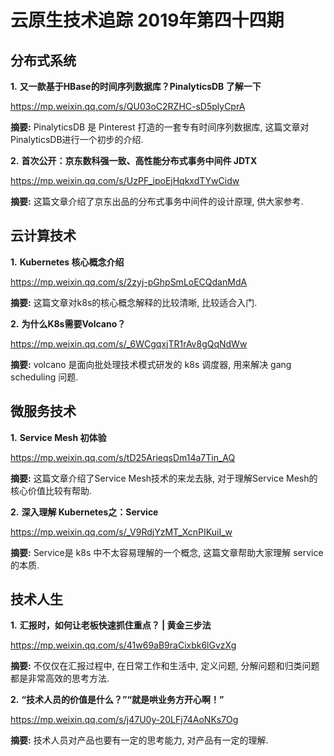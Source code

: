 # 云原生技术追踪 2019年第四十四期
## 分布式系统
**1.** **又一款基于HBase的时间序列数据库？PinalyticsDB 了解一下**

https://mp.weixin.qq.com/s/QU03oC2RZHC-sD5plyCprA

**摘要:** PinalyticsDB 是 Pinterest 打造的一套专有时间序列数据库, 这篇文章对PinalyticsDB进行一个初步的介绍.

**2.** **首次公开：京东数科强一致、高性能分布式事务中间件 JDTX**

https://mp.weixin.qq.com/s/UzPF_ipoEjHqkxdTYwCidw

**摘要:** 这篇文章介绍了京东出品的分布式事务中间件的设计原理, 供大家参考.

## 云计算技术
**1.** **Kubernetes 核心概念介绍**

https://mp.weixin.qq.com/s/2zyj-pGhpSmLoECQdanMdA

**摘要:** 这篇文章对k8s的核心概念解释的比较清晰, 比较适合入门.

**2.** **为什么K8s需要Volcano？**

https://mp.weixin.qq.com/s/_6WCgqxjTR1rAv8gQqNdWw

**摘要:** volcano 是面向批处理技术模式研发的 k8s 调度器, 用来解决 gang scheduling 问题.

## 微服务技术
**1.** **Service Mesh 初体验**

https://mp.weixin.qq.com/s/tD25ArieqsDm14a7Tin_AQ

**摘要:** 这篇文章介绍了Service Mesh技术的来龙去脉, 对于理解Service Mesh的核心价值比较有帮助.

**2.** **深入理解 Kubernetes之：Service**

https://mp.weixin.qq.com/s/_V9RdjYzMT_XcnPIKuiI_w

**摘要:** Service是 k8s 中不太容易理解的一个概念, 这篇文章帮助大家理解 service 的本质.

## 技术人生
**1.** **汇报时，如何让老板快速抓住重点？ | 黄金三步法**

https://mp.weixin.qq.com/s/41w69aB9raCixbk6lGvzXg

**摘要:** 不仅仅在汇报过程中, 在日常工作和生活中, 定义问题, 分解问题和归类问题都是非常高效的思考方法.

**2.** **“技术人员的价值是什么？”“就是哄业务方开心啊！”**

https://mp.weixin.qq.com/s/j47U0y-20LFj74AoNKs7Og

**摘要:** 技术人员对产品也要有一定的思考能力, 对产品有一定的理解.
